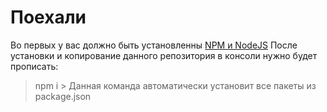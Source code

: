 # Поехали
Во первых у вас должно быть установленны [NPM и NodeJS](https://nodejs.org/en/)
После установки и копирование данного репозитория в консоли нужно будет прописать:
> npm i >
Данная команда автоматически установит все пакеты из package.json
